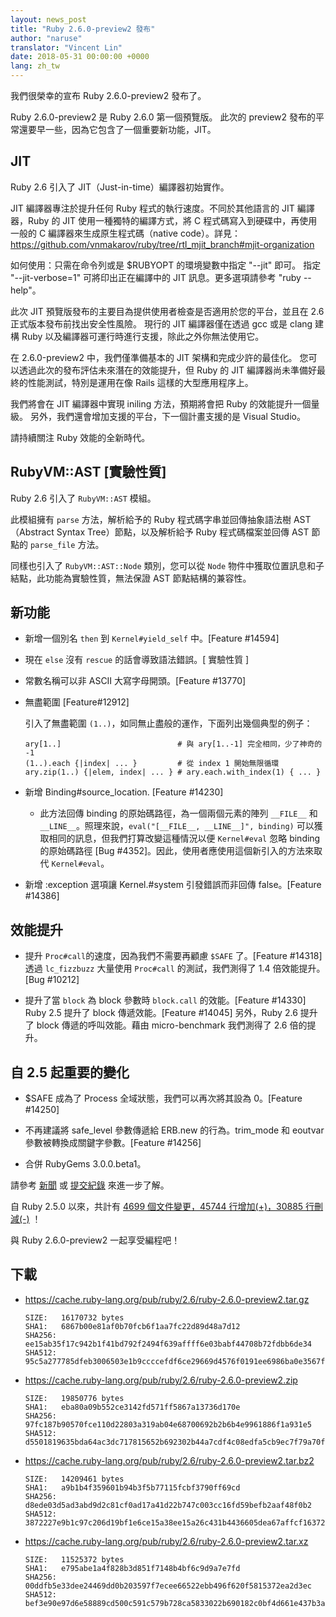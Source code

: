 ```yaml
---
layout: news_post
title: "Ruby 2.6.0-preview2 發布"
author: "naruse"
translator: "Vincent Lin"
date: 2018-05-31 00:00:00 +0000
lang: zh_tw
---
```


我們很榮幸的宣布 Ruby 2.6.0-preview2 發布了。

Ruby 2.6.0-preview2 是 Ruby 2.6.0 第一個預覽版。
此次的 preview2 發布的平常還要早一些，因為它包含了一個重要新功能，JIT。

## JIT

Ruby 2.6 引入了 JIT（Just-in-time）編譯器初始實作。

JIT 編譯器專注於提升任何 Ruby 程式的執行速度。不同於其他語言的 JIT 編譯器，Ruby 的 JIT 使用一種獨特的編譯方式，將 C 程式碼寫入到硬碟中，再使用一般的 C 編譯器來生成原生程式碼（native code）。詳見：https://github.com/vnmakarov/ruby/tree/rtl_mjit_branch#mjit-organization

如何使用：只需在命令列或是 $RUBYOPT 的環境變數中指定 "--jit" 即可。
指定 "--jit-verbose=1" 可將印出正在編譯中的 JIT 訊息。更多選項請參考 "ruby --help"。

此次 JIT 預覽版發布的主要目為提供使用者檢查是否適用於您的平台，並且在 2.6 正式版本發布前找出安全性風險。
現行的 JIT 編譯器僅在透過 gcc 或是 clang 建構 Ruby 以及編譯器可運行時進行支援，除此之外你無法使用它。

在 2.6.0-preview2 中，我們僅準備基本的 JIT 架構和完成少許的最佳化。
您可以透過此次的發布評估未來潛在的效能提升，但 Ruby 的 JIT 編譯器尚未準備好最終的性能測試，特別是運用在像 Rails 這樣的大型應用程序上。

我們將會在 JIT 編譯器中實現 iniling 方法，預期將會把 Ruby 的效能提升一個量級。
另外，我們還會增加支援的平台，下一個計畫支援的是 Visual Studio。

請持續關注 Ruby 效能的全新時代。

## RubyVM::AST [實驗性質]

Ruby 2.6 引入了 `RubyVM::AST` 模組。

此模組擁有 `parse` 方法，解析給予的 Ruby 程式碼字串並回傳抽象語法樹 AST（Abstract Syntax Tree）節點，以及解析給予 Ruby 程式碼檔案並回傳 AST 節點的 `parse_file` 方法。

同樣也引入了 `RubyVM::AST::Node` 類別，您可以從 `Node` 物件中獲取位置訊息和子結點，此功能為實驗性質，無法保證 AST 節點結構的兼容性。

## 新功能

* 新增一個別名 `then` 到 `Kernel#yield_self` 中。[Feature #14594]

* 現在 `else` 沒有 `rescue` 的話會導致語法錯誤。[ 實驗性質 ]

* 常數名稱可以非 ASCII 大寫字母開頭。[Feature #13770]

* 無盡範圍 [Feature#12912]

  引入了無盡範圍 `(1..)`，如同無止盡般的運作，下面列出幾個典型的例子：

      ary[1..]                          # 與 ary[1..-1] 完全相同，少了神奇的 -1
      (1..).each {|index| ... }         # 從 index 1 開始無限循環
      ary.zip(1..) {|elem, index| ... } # ary.each.with_index(1) { ... }

* 新增 Binding#source_location. [Feature #14230]
  * 此方法回傳 binding 的原始碼路徑，為一個兩個元素的陣列 `__FILE__` 和 `__LINE__`。照理來說，`eval("[__FILE__, __LINE__]", binding)` 可以獲取相同的訊息，但我們打算改變這種情況以便 `Kernel#eval` 忽略 binding 的原始碼路徑 [Bug #4352]。因此，使用者應使用這個新引入的方法來取代 `Kernel#eval`。

* 新增 :exception 選項讓 Kernel.#system 引發錯誤而非回傳 false。[Feature #14386]

## 效能提升

* 提升 `Proc#call`的速度，因為我們不需要再顧慮 `$SAFE` 了。[Feature #14318]
  透過 `lc_fizzbuzz` 大量使用 `Proc#call` 的測試，我們測得了 1.4 倍效能提升。[Bug #10212]

* 提升了當 `block` 為 block 參數時 `block.call` 的效能。[Feature #14330]
  Ruby 2.5 提升了 block 傳遞效能。[Feature #14045]
  另外，Ruby 2.6 提升了 block 傳遞的呼叫效能。藉由 micro-benchmark 我們測得了 2.6 倍的提升。

## 自 2.5 起重要的變化

* $SAFE 成為了 Process 全域狀態，我們可以再次將其設為 0。[Feature #14250]

* 不再建議將 safe_level 參數傳遞給 ERB.new 的行為。trim_mode 和 eoutvar 參數被轉換成關鍵字參數。[Feature #14256]

* 合併 RubyGems 3.0.0.beta1。

請參考 [新聞](https://github.com/ruby/ruby/blob/v2_6_0_preview2/NEWS)
或 [提交紀錄](https://github.com/ruby/ruby/compare/v2_5_0...v2_6_0_preview2)
來進一步了解。

自 Ruby 2.5.0 以來，共計有
[4699 個文件變更，45744 行增加(+)，30885 行刪減(-)](https://github.com/ruby/ruby/compare/v2_5_0...v2_6_0_preview2)
！

與 Ruby 2.6.0-preview2 一起享受編程吧！

## 下載

* <https://cache.ruby-lang.org/pub/ruby/2.6/ruby-2.6.0-preview2.tar.gz>

      SIZE:   16170732 bytes
      SHA1:   6867b00e81af0b70fcb6f1aa7fc22d89d48a7d12
      SHA256: ee15ab35f17c942b1f41bd792f2494f639affff6e03babf44708b72fdbb6de34
      SHA512: 95c5a277785dfeb3006503e1b9ccccefdf6ce29669d4576f0191ee6986ba0e3567fbbed18a8d2b1f147d637434e4a3a4fdf47d84995e10ad4a354950e9092690

* <https://cache.ruby-lang.org/pub/ruby/2.6/ruby-2.6.0-preview2.zip>

      SIZE:   19850776 bytes
      SHA1:   eba80a09b552ce3142fd571ff5867a13736d170e
      SHA256: 97fc187b90570fce110d22803a319ab04e68700692b2b6b4e9961886f1a931e5
      SHA512: d5501819635bda64ac3dc717815652b692302b44a7cdf4c08edfa5cb9ec7f79a70fffc534879b316a4a9584825ed3c0948667beae2d7c313de58583931b981f4

* <https://cache.ruby-lang.org/pub/ruby/2.6/ruby-2.6.0-preview2.tar.bz2>

      SIZE:   14209461 bytes
      SHA1:   a9b1b4f359601b94b3f5b77115fcbf3790ff69cd
      SHA256: d8ede03d5ad3abd9d2c81cf0ad17a41d22b747c003cc16fd59befb2aaf48f0b2
      SHA512: 3872227e9b1c97c206d19bf1e6ce15a38ee15a26c431b4436605dea67affcf16372358984df76b35e7abaa902c15c16f533ac7af47e3031dea9451bbe459b693

* <https://cache.ruby-lang.org/pub/ruby/2.6/ruby-2.6.0-preview2.tar.xz>

      SIZE:   11525372 bytes
      SHA1:   e795abe1a4f828b3d851f7148b4bf6c9d9a7e7fd
      SHA256: 00ddfb5e33dee24469dd0b203597f7ecee66522ebb496f620f5815372ea2d3ec
      SHA512: bef3e90e97d6e58889cd500c591c579b728ca5833022b690182c0bf4d661e437b3a2ca33470dac35fcf693897819b9d7f500c0f71b707e2fcdcb0644028f2c03
